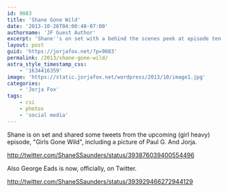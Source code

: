 ```yaml
---
id: 9083
title: 'Shane Gone Wild'
date: '2013-10-26T04:00:40-07:00'
authorname: 'JF Guest Author'
excerpt: 'Shane''s on set with a behind the scenes peek at episode ten.'
layout: post
guid: 'https://jorjafox.net/?p=9083'
permalink: /2013/shane-gone-wild/
astra_style_timestamp_css:
    - '1634416359'
image: 'https://static.jorjafox.net/wordpress/2013/10/image1.jpg'
categories:
    - 'Jorja Fox'
tags:
    - csi
    - photos
    - 'social media'
---
```


Shane is on set and shared some tweets from the upcoming (girl heavy) episode, "Girls Gone Wild", including a picture of Paul G. And Jorja.

http://twitter.com/ShaneSSaunders/status/393876039400554496

Also George Eads is now, officially, on Twitter.

http://twitter.com/ShaneSSaunders/status/393929466272944129
